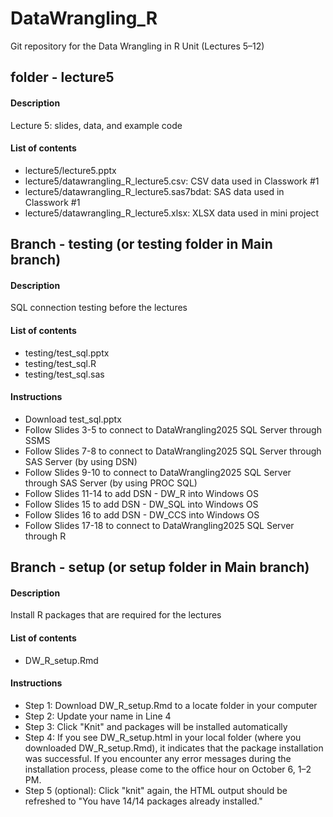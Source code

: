 # DataWrangling_R
Git repository for the Data Wrangling in R Unit (Lectures 5–12)

## folder - lecture5
#### Description
Lecture 5: slides, data, and example code

#### List of contents
- lecture5/lecture5.pptx
- lecture5/datawrangling_R_lecture5.csv: CSV data used in Classwork #1
- lecture5/datawrangling_R_lecture5.sas7bdat: SAS data used in Classwork #1
- lecture5/datawrangling_R_lecture5.xlsx: XLSX data used in mini project


## Branch - testing (or testing folder in Main branch)
#### Description
SQL connection testing before the lectures

#### List of contents
- testing/test_sql.pptx
- testing/test_sql.R
- testing/test_sql.sas

#### Instructions
- Download test_sql.pptx 
- Follow Slides 3-5  to connect to DataWrangling2025 SQL Server through SSMS 
- Follow Slides 7-8  to connect to DataWrangling2025 SQL Server through SAS Server (by using DSN)
- Follow Slides 9-10 to connect to DataWrangling2025 SQL Server through SAS Server (by using PROC SQL)
- Follow Slides 11-14 to add DSN - DW_R into Windows OS
- Follow Slides 15 to add DSN - DW_SQL into Windows OS
- Follow Slides 16 to add DSN - DW_CCS into Windows OS
- Follow Slides 17-18 to connect to DataWrangling2025 SQL Server through R

## Branch - setup (or setup folder in Main branch)
#### Description
Install R packages that are required for the lectures

#### List of contents
- DW_R_setup.Rmd

#### Instructions
- Step 1: Download DW_R_setup.Rmd to a locate folder in your computer
- Step 2: Update your name in Line 4
- Step 3: Click "Knit" and packages will be installed automatically
- Step 4: If you see DW_R_setup.html in your local folder (where you downloaded DW_R_setup.Rmd), it indicates that the package installation was successful. If you encounter any error messages during the installation process, please come to the office hour on October 6, 1–2 PM.
- Step 5 (optional): Click "knit" again, the HTML output should be refreshed to "You have 14/14 packages already installed."

